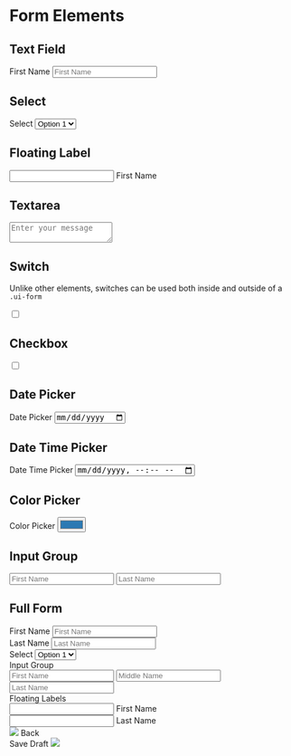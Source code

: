 # Form Elements


## Text Field

<div class="element-demo">
  <div class="--frame py-12">
    <form class="ui-form">
      <label for="first_name">First Name</label>
      <input id="first_name" type="text" placeholder="First Name" />
    </form>
  </div>
</div>


## Select  

<div class="element-demo">
  <div class="--frame py-12">
    <form class="ui-form">
      <label for="select-example">Select</label>
      <select id="select-example">
        <option>Option 1</option>
        <option>Option 2</option>
        <option>Option 3</option>
      </select>
    </form>
  </div>
</div>

## Floating Label

<div class="element-demo">
  <div class="--frame py-12">
    <form class="ui-form">
      <div class="ui-floating-input">
        <input type="text" id="floating_example" placeholder=" " />
        <label for="floating_example">First Name</label>
      </div>
    </form>
  </div>
</div>

## Textarea

<div class="element-demo">
  <div class="--frame py-12">
    <form class="ui-form">  
      <textarea id="textarea_example" placeholder="Enter your message"></textarea>
    </form>
  </div>
</div>

## Switch

Unlike other elements, switches can be used both inside and outside of a `.ui-form`

<div class="element-demo">
  <div class="--frame py-12">
    <label class="ui-switch">
      <input type="checkbox" />
      <span class="--slider" ></span>
    </label>
  </div>
</div>

## Checkbox 

<div class="element-demo">
  <div class="--frame py-12">
    <label class="ui-checkbox">
      <input type="checkbox" />
      <span class="--checkbox" ></span>
    </label>
  </div>
</div>

## Date Picker 

<div class="element-demo">
  <div class="--frame py-12">
    <form class="ui-form">
      <label for="date_picker_example">Date Picker</label>  
      <input type="date" id="date_picker_example" onclick="this.showPicker()" />
    </form>
  </div>
</div>

## Date Time Picker

<div class="element-demo">
  <div class="--frame py-12">
    <form class="ui-form">
      <label for="date_time_picker_example">Date Time Picker</label>
      <input type="datetime-local" id="date_time_picker_example" onclick="this.showPicker()" />
    </form>
  </div>
</div>


## Color Picker

<div class="element-demo">
  <div class="--frame py-12">
    <form class="ui-form">
      <label for="color_picker_example">Color Picker</label>
      <input type="color" id="color_picker_example" value="#2c79b3" />
    </form>
  </div>
</div>

## Input Group

<div class="element-demo">
  <div class="--frame py-12">
    <form class="ui-form">
      <div class="ui-input-group">
        <input type="text" id="input_group_example" placeholder="First Name" />
        <input type="text" id="input_group_example" placeholder="Last Name" />
      </div>
    </form>
  </div>
</div>



## Full Form 
<div class="element-demo">
  <div class="--frame">
    <form class="ui-form py-12">
      <div class="flex flex-col gap-y-1">
        <div class="grid grid-cols-2 gap-x-4">
          <div>
            <label for="first_name">First Name</label>
            <input id="first_name" type="text" placeholder="First Name" />
          </div>
          <div>
            <label for="last_name">Last Name</label>
            <input id="last_name" type="text" placeholder="Last Name" />
          </div>
        </div>
        <div>
          <label for="select-example">Select</label>
          <select id="select-example">
            <option>Option 1</option>
            <option>Option 2</option>
            <option>Option 3</option>
          </select>
        </div>
        <div>
          <label for="options">Input Group</label>
          <div class="ui-input-group">
            <input id="first_name" type="text" placeholder="First Name" />
            <input id="middle_name" type="text" placeholder="Middle Name" />
            <input id="last_name" type="text" placeholder="Last Name" />
          </div>
        </div>
        <div> 
          <label>Floating Labels</label>
          <div class="grid grid-cols-2 gap-x-2">
            <div class="ui-floating-input mt-2">
              <input type="text" id="floating_example" placeholder=" " />
              <label for="floating_example">First Name</label>
            </div>
            <div class="ui-floating-input mt-2">
              <input type="text" id="floating_example" placeholder=" " />
              <label for="floating_example">Last Name</label>
            </div>
          </div>
        </div>
      </div>
      <div class="flex justify-between mt-6">
        <div>
          <a class="ui-button --minimal --motion-backward">
            <img src="/icons/heroicons/arrow-left.svg" />
            Back
          </a>
        </div>
        <div class="flex gap-x-2">
          <a class="ui-button --motion-forward">
            Save Draft
            <img src="/icons/heroicons/paper-airplane-outline.svg" />
          </a>
        </div>
      </div>
    </form>
  </div>
</div>